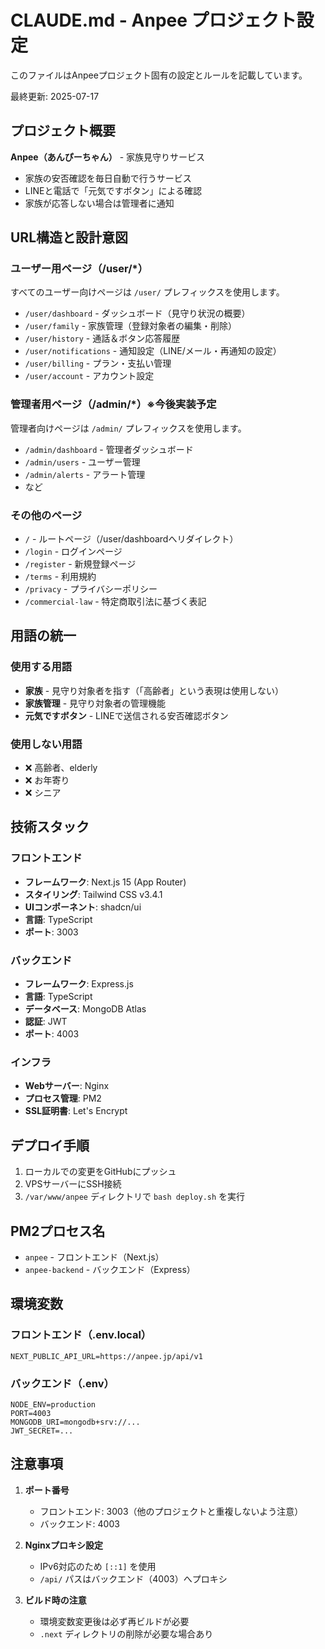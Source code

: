 # CLAUDE.md - Anpee プロジェクト設定

このファイルはAnpeeプロジェクト固有の設定とルールを記載しています。

最終更新: 2025-07-17

## プロジェクト概要

**Anpee（あんぴーちゃん）** - 家族見守りサービス
- 家族の安否確認を毎日自動で行うサービス
- LINEと電話で「元気ですボタン」による確認
- 家族が応答しない場合は管理者に通知

## URL構造と設計意図

### ユーザー用ページ（/user/*）
すべてのユーザー向けページは `/user/` プレフィックスを使用します。

- `/user/dashboard` - ダッシュボード（見守り状況の概要）
- `/user/family` - 家族管理（登録対象者の編集・削除）
- `/user/history` - 通話＆ボタン応答履歴
- `/user/notifications` - 通知設定（LINE/メール・再通知の設定）
- `/user/billing` - プラン・支払い管理
- `/user/account` - アカウント設定

### 管理者用ページ（/admin/*）※今後実装予定
管理者向けページは `/admin/` プレフィックスを使用します。

- `/admin/dashboard` - 管理者ダッシュボード
- `/admin/users` - ユーザー管理
- `/admin/alerts` - アラート管理
- など

### その他のページ
- `/` - ルートページ（/user/dashboardへリダイレクト）
- `/login` - ログインページ
- `/register` - 新規登録ページ
- `/terms` - 利用規約
- `/privacy` - プライバシーポリシー
- `/commercial-law` - 特定商取引法に基づく表記

## 用語の統一

### 使用する用語
- **家族** - 見守り対象者を指す（「高齢者」という表現は使用しない）
- **家族管理** - 見守り対象者の管理機能
- **元気ですボタン** - LINEで送信される安否確認ボタン

### 使用しない用語
- ❌ 高齢者、elderly
- ❌ お年寄り
- ❌ シニア

## 技術スタック

### フロントエンド
- **フレームワーク**: Next.js 15 (App Router)
- **スタイリング**: Tailwind CSS v3.4.1
- **UIコンポーネント**: shadcn/ui
- **言語**: TypeScript
- **ポート**: 3003

### バックエンド
- **フレームワーク**: Express.js
- **言語**: TypeScript
- **データベース**: MongoDB Atlas
- **認証**: JWT
- **ポート**: 4003

### インフラ
- **Webサーバー**: Nginx
- **プロセス管理**: PM2
- **SSL証明書**: Let's Encrypt

## デプロイ手順

1. ローカルでの変更をGitHubにプッシュ
2. VPSサーバーにSSH接続
3. `/var/www/anpee` ディレクトリで `bash deploy.sh` を実行

## PM2プロセス名
- `anpee` - フロントエンド（Next.js）
- `anpee-backend` - バックエンド（Express）

## 環境変数

### フロントエンド（.env.local）
```
NEXT_PUBLIC_API_URL=https://anpee.jp/api/v1
```

### バックエンド（.env）
```
NODE_ENV=production
PORT=4003
MONGODB_URI=mongodb+srv://...
JWT_SECRET=...
```

## 注意事項

1. **ポート番号**
   - フロントエンド: 3003（他のプロジェクトと重複しないよう注意）
   - バックエンド: 4003

2. **Nginxプロキシ設定**
   - IPv6対応のため `[::1]` を使用
   - `/api/` パスはバックエンド（4003）へプロキシ

3. **ビルド時の注意**
   - 環境変数変更後は必ず再ビルドが必要
   - `.next` ディレクトリの削除が必要な場合あり